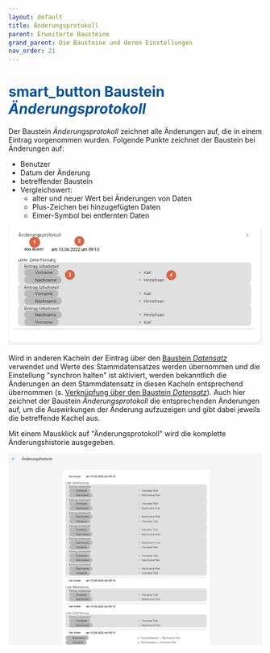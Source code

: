 ```yaml
---
layout: default
title: Änderungsprotokoll
parent: Erweiterte Bausteine
grand_parent: Die Bausteine und deren Einstellungen
nav_order: 21
---
```


# <span style="color:#0b5394"><span class="material-icons">smart_button</span> **Baustein *Änderungsprotokoll***</span>

Der Baustein *Änderungsprotokoll* zeichnet alle Änderungen auf, die in einem Eintrag vorgenommen wurden.
Folgende Punkte zeichnet der Baustein bei Änderungen auf:

- Benutzer
- Datum der Änderung
- betreffender Baustein
- Vergleichswert:
    - alter und neuer Wert bei Änderungen von Daten
    - Plus-Zeichen bei hinzugefügten Daten
    - Eimer-Symbol bei entfernten Daten

![changelog](\assets\record-spec-settings\changelog.png "changelog")

Wird in anderen Kacheln der Eintrag über den [Baustein *Datensatz*](/docs/record-spec-settings/grand-child-expanded/record.html) verwendet und Werte des Stammdatensatzes werden übernommen und die Einstellung "synchron halten" ist aktiviert, werden bekanntlich die Änderungen an dem Stammdatensatz in diesen Kacheln entsprechend übernommen (s. [Verknüpfung über den Baustein *Datensatz*](/docs/link-lists.html)). Auch hier zeichnet der Baustein *Änderungsprotokoll* die entsprechenden Änderungen auf, um die Auswirkungen der Änderung aufzuzeigen und gibt dabei jeweils die betreffende Kachel aus.

Mit einem Mausklick auf "Änderungsprotokoll" wird die komplette Änderungshistorie ausgegeben.

![changelog](\assets\record-spec-settings\changelog1.png "changelog")